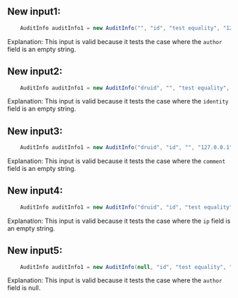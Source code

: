 ## New input1:
```java
    AuditInfo auditInfo1 = new AuditInfo("", "id", "test equality", "127.0.0.1");
```
Explanation: This input is valid because it tests the case where the `author` field is an empty string.

## New input2:
```java
    AuditInfo auditInfo1 = new AuditInfo("druid", "", "test equality", "127.0.0.1");
```
Explanation: This input is valid because it tests the case where the `identity` field is an empty string.

## New input3:
```java
    AuditInfo auditInfo1 = new AuditInfo("druid", "id", "", "127.0.0.1");
```
Explanation: This input is valid because it tests the case where the `comment` field is an empty string.

## New input4:
```java
    AuditInfo auditInfo1 = new AuditInfo("druid", "id", "test equality", "");
```
Explanation: This input is valid because it tests the case where the `ip` field is an empty string.

## New input5:
```java
    AuditInfo auditInfo1 = new AuditInfo(null, "id", "test equality", "127.0.0.1");
```
Explanation: This input is valid because it tests the case where the `author` field is null.